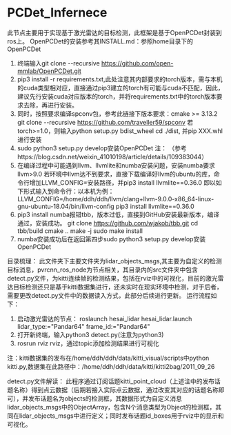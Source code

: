 # PCDet_Infernece
此节点主要用于实现基于激光雷达的目标检测，此框架是基于OpenPCDet封装到ros上。
OpenPCDet的安装参考其INSTALL.md：参照home目录下的OpenPCDet
1.  终端输入git clone --recursive https://github.com/open-mmlab/OpenPCDet.git
2.  pip3 install -r requirements.txt,此处注意其内部要求的torch版本，需与本机的cuda类型相对应，直接通过pip3建立的torch有可能与cuda不匹配，因此，建议先行安装cuda对应版本的torch，并将requirements.txt中的torch版本要求去除，再进行安装。
3.  同时，按照要求编译spconv包，参考此链接下版本要求：cmake >= 3.13.2
git clone --recursive https://github.com/traveller59/spconv
若torch>=1.0，则输入python setup.py bdist_wheel
cd ./dist, 并pip XXX.whl进行安装
4. sudo python3 setup.py develop安装OpenPCDet
注：
（参考https://blog.csdn.net/weixin_41010198/article/details/109383044）
1. 在编译过程中可能遇到llvm、llvmlite和numba安装问题，安装numba要求llvm>9.0
若环境中llvm达不到要求，直接下载编译好llvm的ubuntu的库，命令行增加LLVM_CONFIG=安装路径，并pip3 install llvmlite==0.36.0
即以如下形式输入到命令行：以本机为例：
LLVM_CONFIG=/home/ddh/ddh/llvm/clang+llvm-9.0.0-x86_64-linux-gnu-ubuntu-18.04/bin/llvm-config pip3 install llvmlite==0.36.0
2. pip3 install numba报错tbb，版本过低，直接到GitHub安装最新版本，编译通过，安装成功。
git clone https://github.com/wjakob/tbb.git
cd tbb/build
cmake ..
make -j
sudo make install
3. numba安装成功后在返回第四步sudo python3 setup.py develop安装OpenPCDet

目录梳理：
	此文件夹下主要文件夹为lidar_objects_msgs,其主要为自定义的检测目标消息，pvrcnn_ros_node为节点相关，其目录内的src文件夹中包含detect.py文件，为kitti连续帧的检测结果，包括在rviz中的可视化，目前的激光雷达目标检测还只是基于kitti数据集进行，还未实时在现实环境中检测，对于后者，需要更改detect.py文件中的数据读入方式，此部分后续进行更新。
运行流程如下：
1.  启动激光雷达的节点：
	roslaunch hesai_lidar hesai_lidar.launch lidar_type:="Pandar64" frame_id:="Pandar64"
2.  打开新终端，输入python3 detect.py(注意为python3)
3.  rosrun rviz rviz，通过topic添加检测结果进行可视化

注：kitti数据集的发布在/home/ddh/ddh/data/kitti_visual/scripts中python kitti.py,数据集在此路径中：/home/ddh/ddh/data/kitti/kitti2bag/2011_09_26

detect.py文件解读：
此程序通过订阅话题kitti_point_cloud（上述注中的发布话题名称）得到点云数据（后期若接入实际点云数据，通过改变其对应的话题名称即可），并发布话题名为objects的检测框，其数据形式为自定义消息lidar_objects_msgs中的ObjectArray，包含N个消息类型为Object的检测框，其同在lidar_objects_msgs中进行定义；同时发布话题id_boxes用于rviz中的显示和可视化。


